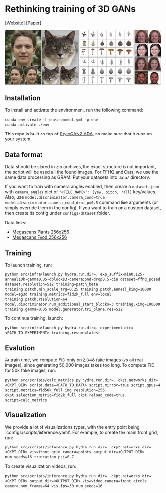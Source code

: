 # Rethinking training of 3D GANs

[[Website]](https://rethinking-3d-gans.github.io)
[[Paper]](https://rethinking-3d-gans.github.io/rethinking-3d-gans.pdf)

<img src="teaser.jpg"/>

## Installation
To install and activate the environment, run the following command:
```
conda env create -f environment.yml -p env
conda activate ./env
```
This repo is built on top of [StyleGAN2-ADA](https://github.com/NVlabs/stylegan2-ada-pytorch), so make sure that it runs on your system.

## Data format
Data should be stored in zip archives, the exact structure is not important, the script will be used all the found images.
For FFHQ and Cats, we use the same data processing as [GRAM](https://yudeng.github.io/GRAM/).
Put your datasets into `data/` directory.

If you want to train with camera angles enabled, then create a `dataset.json` with `camera_angles` dict of `"<FILE_NAME>": [yaw, pitch, roll]` key/values.
Also, use `model.discriminator.camera_cond=true model.discriminator.camera_cond_drop_p=0.5` command line arguments (or simply override them in the config).
If you want to train on a custom dataset, then create its config under `configs/dataset` folder.

Data links:
- [Megascans Plants 256x256](https://www.dropbox.com/s/078gy1govyyoye9/plants_256.zip?dl=0)
- [Megascans Food 256x256](https://www.dropbox.com/s/lekkx0agd4fjaaa/food_256.zip?dl=0)

## Training

To launch training, run:
```
python src/infra/launch.py hydra.run.dir=. exp_suffix=min0.125-anneal10k-gamma0.05-dblocks3-cameracond-drop0.5-cin dataset=ffhq_posed dataset.resolution=512 training=patch_beta training.patch.min_scale_trg=0.25 training.patch.anneal_kimg=10000 model=eg3d training.metrics=fid2k_full env=local training.patch.resolution=64 model.discriminator.num_additional_start_blocks=3 training.kimg=100000 training.gamma=0.05 model.generator.tri_plane.res=512
```

To continue training, launch:
```
python src/infra/launch.py hydra.run.dir=. experiment_dir=<PATH_TO_EXPERIMENT> training.resume=latest
```

## Evalution
At train time, we compute FID only on 2,048 fake images (vs all real images), since generating 50,000 images takes too long.
To compute FID for 50k fake images, run:
```
python src/scripts/calc_metrics.py hydra.run.dir=. ckpt.networks_dir=<CKPT_DIR> script.data=<PATH_TO_DATA> script.mirror=true script.gpus=4 script.metrics=fid50k_full img_resolution=256 ckpt.selection_metric=fid2k_full ckpt.reload_code=true script=calc_metrics
```

## Visualization

We provide a lot of visualizations types, with the entry point being `configs/scripts/inference.yaml'.
For example, to create the main front grid, run:
```
python src/scripts/inference.py hydra.run.dir=. ckpt.networks_dir=<CKPT_DIR> vis=front_grid camera=points output_dir=<OUTPUT_DIR> num_seeds=16 truncation_psi=0.7
```

To create visualization videos, run:
```
python src/scripts/inference.py hydra.run.dir=. ckpt.networks_dir=<CKPT_DIR> output_dir=<OUTPUT_DIR> vis=video camera=front_circle camera.num_frames=64 vis.fps=30 num_seeds=16
```
